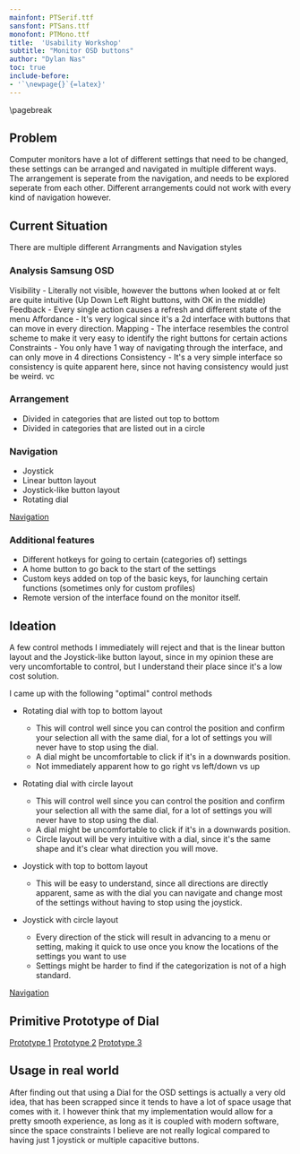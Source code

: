 ```yaml
---
mainfont: PTSerif.ttf
sansfont: PTSans.ttf
monofont: PTMono.ttf
title:  'Usability Workshop'
subtitle: "Monitor OSD buttons"
author: "Dylan Nas"
toc: true
include-before:
- '`\newpage{}`{=latex}'
---
```

\pagebreak

## Problem
Computer monitors have a lot of different settings that need to be changed, these settings can be arranged and navigated in multiple different ways. The arrangement is seperate from the navigation, and needs to be explored seperate from each other. Different arrangements could not work with every kind of navigation however.

## Current Situation

There are multiple different Arrangments and Navigation styles

### Analysis Samsung OSD

Visibility  - Literally not visible, however the buttons when looked at or felt are quite intuitive (Up Down Left Right buttons, with OK in the middle)
Feedback    - Every single action causes a refresh and different state of the menu
Affordance  - It's very logical since it's a 2d interface with buttons that can move in every direction.
Mapping     - The interface resembles the control scheme to make it very easy to identify the right buttons for certain actions
Constraints - You only have 1 way of navigating through the interface, and can only move in 4 directions
Consistency - It's a very simple interface so consistency is quite apparent here, since not having consistency would just be weird.  vc 

### Arrangement

- Divided in categories that are listed out top to bottom
- Divided in categories that are listed out in a circle

### Navigation

- Joystick
- Linear button layout
- Joystick-like button layout
- Rotating dial

[Navigation](whiteboard_current_situation.jpg)

### Additional features

- Different hotkeys for going to certain (categories of) settings
- A home button to go back to the start of the settings
- Custom keys added on top of the basic keys, for launching certain functions (sometimes only for custom profiles)
- Remote version of the interface found on the monitor itself.

## Ideation

A few control methods I immediately will reject and that is the linear button layout and the Joystick-like button layout, since in my opinion these are very uncomfortable to control, but I understand their place since it's a low cost solution.

I came up with the following "optimal" control methods

- Rotating dial with top to bottom layout
	+ This will control well since you can control the position and confirm your selection all with the same dial, for a lot of settings you will never have to stop using the dial.
	+ A dial might be uncomfortable to click if it's in a downwards position.
	+ Not immediately apparent how to go right vs left/down vs up

- Rotating dial with circle layout
	+ This will control well since you can control the position and confirm your selection all with the same dial, for a lot of settings you will never have to stop using the dial.
	+ A dial might be uncomfortable to click if it's in a downwards position.
	+ Circle layout will be very intuitive with a dial, since it's the same shape and it's clear what direction you will move.
	
- Joystick with top to bottom layout
	+ This will be easy to understand, since all directions are directly apparent, same as with the dial you can navigate and change most of the settings without having to stop using the joystick.
	
- Joystick with circle layout
	+ Every direction of the stick will result in advancing to a menu or setting, making it quick to use once you know the locations of the settings you want to use
	+ Settings might be harder to find if the categorization is not of a high standard.

[Navigation](whiteboard_ideation.jpg)

## Primitive Prototype of Dial

[Prototype 1](physical_prototype_1.jpg)
[Prototype 2](physical_prototype_2.jpg)
[Prototype 3](physical_prototype_3.jpg)

## Usage in real world

After finding out that using a Dial for the OSD settings is actually a very old idea, that has been scrapped since it tends to have a lot of space usage that comes with it. I however think that my implementation would allow for a pretty smooth experience, as long as it is coupled with modern software, since the space constraints I believe are not really logical compared to having just 1 joystick or multiple capacitive buttons.


